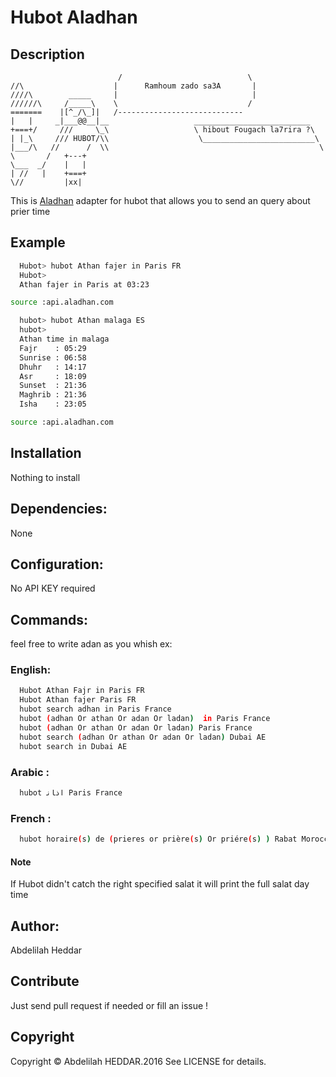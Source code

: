 # Hubot Aladhan

## Description

                            /                            \
    //\                    |      Ramhoum zado sa3A       |
    ////\        _____     |                              |
    //////\     /_____\    \                             /
    =======    |[^_/\_]|   /----------------------------  
    |   |     _|___@@__|__                   __________________________           
    +===+/     ///     \_\                   \ hibout Fougach la7rira ?\           
    | |_\     /// HUBOT/\\                    \_________________________\        
    |___/\   //      /  \\                                               \
    \       /   +---+                            
    \___  _/    |   |                            
    | //   |    +===+                            
    \//         |xx|  


This is [Aladhan](http://api.aladhan.com) adapter for hubot that allows you to
send an query about prier time
## Example
```bash
  Hubot> hubot Athan fajer in Paris FR
  Hubot>
  Athan fajer in Paris at 03:23           

source :api.aladhan.com
```
```bash
  hubot> hubot Athan malaga ES
  hubot>
  Athan time in malaga            
  Fajr    : 05:29            
  Sunrise : 06:58            
  Dhuhr   : 14:17            
  Asr     : 18:09            
  Sunset  : 21:36            
  Maghrib : 21:36            
  Isha    : 23:05            

source :api.aladhan.com
```
## Installation
  Nothing to install

## Dependencies:
   None

## Configuration:
  No API KEY required
## Commands:
  feel free to write adan as you whish
  ex:
###  English:
```bash
  Hubot Athan Fajr in Paris FR
  Hubot Athan fajer Paris FR
  hubot search adhan in Paris France
  hubot (adhan Or athan Or adan Or ladan)  in Paris France
  hubot (adhan Or athan Or adan Or ladan) Paris France
  hubot search (adhan Or athan Or adan Or ladan) Dubai AE
  hubot search in Dubai AE
```
###  Arabic :
```bash
  hubot ﺍﺫﺎﻧ Paris France
```
###  French :
```bash
  hubot horaire(s) de (prieres or prière(s) Or priére(s) ) Rabat Morocco
```
#### Note
  If Hubot didn't catch the right specified salat it will print the full salat day time

## Author:
   Abdelilah Heddar

## Contribute

Just send pull request if needed or fill an issue !

## Copyright

Copyright &copy; Abdelilah HEDDAR.2016 See LICENSE for details.

[hubot]: https://github.com/github/hubot
